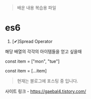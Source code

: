 > 배운 내용 복습용 파일 

# es6

1. [✔]Spread Operator

해당 배열의 각각의 아이템들을 얻고 싶을때 

const item = ["mon", "tue"]

const item = [...item]


>현재는 블로그에 포스팅 중 입니다.

사이트 링크 - https://gaebal4.tistory.com/

